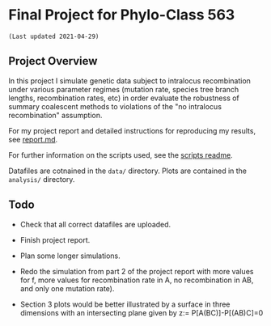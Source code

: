 # Final Project for Phylo-Class 563
	(Last updated 2021-04-29)


## Project Overview
In this project I simulate genetic data subject to intralocus recombination
under various parameter regimes (mutation rate, species tree branch lengths,
recombination rates, etc) in order evaluate the robustness of summary coalescent
methods to violations of the "no intralocus recombination" assumption.

For my project report and detailed instructions for reproducing my results, see
[report.md](report.md).

For further information on the scripts used, see the [scripts
readme](scripts/readme.md).

Datafiles are cotnained in the `data/` directory. Plots are contained in the
`analysis/` directory.


## Todo
* Check that all correct datafiles are uploaded.

* Finish project report. 

* Plan some longer simulations. 

* Redo the simulation from part 2 of the project report with more values for f,
  more values for recombination rate in A, no recombination in AB, and only one
  mutation rate).
  
* Section 3 plots would be better illustrated by a surface in three dimensions
  with an intersecting plane given by z:= P[A(BC)]-P[(AB)C]=0
